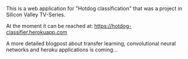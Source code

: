This is a web application for "Hotdog classification" that was a project in Silicon Valley TV-Series. 

At the moment it can be reached at: https://hotdog-classifier.herokuapp.com

A more detailed blogpost about transfer learning, convolutional neural networks and heroku applications is coming...
